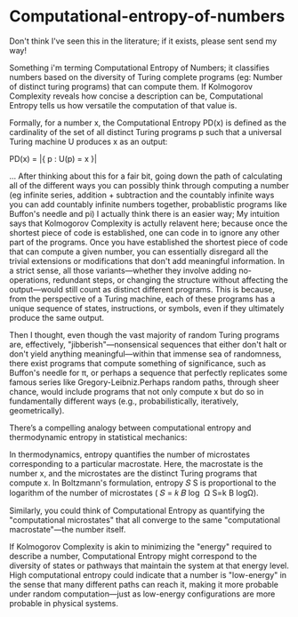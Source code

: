# Computational-entropy-of-numbers

Don't think I've seen this in the literature; if it exists, please sent send my way!

Something i'm terming Computational Entropy of Numbers; it classifies numbers based on the diversity of Turing complete programs (eg: Number of distinct turing programs) that can compute them. If Kolmogorov Complexity reveals how concise a description can be, Computational Entropy tells us how versatile the computation of that value is.

Formally, for a number x, the Computational Entropy PD(x) is defined as the cardinality of the set of all distinct Turing programs p such that a universal Turing machine U produces x as an output:

PD(x) = |{ p : U(p) = x }|


... After thinking about this for a fair bit, going down the path of calculating all of the different ways you can possibly think through computing a number (eg infinite series, addition + subtraction and the countably infinite ways you can add countably infinite numbers together, probablistic programs like Buffon's needle and pi) I actually think there is an easier way; My intuition says that Kolmogorov Complexity is actully relavent here; because once the shortest piece of code is established, one can code in to ignore any other part of the programs. Once you have established the shortest piece of code that can compute a given number, you can essentially disregard all the trivial extensions or modifications that don't add meaningful information. In a strict sense, all those variants—whether they involve adding no-operations, redundant steps, or changing the structure without affecting the output—would still count as distinct different programs. This is because, from the perspective of a Turing machine, each of these programs has a unique sequence of states, instructions, or symbols, even if they ultimately produce the same output.

Then I thought, even though the vast majority of random Turing programs are, effectively, "jibberish"—nonsensical sequences that either don't halt or don't yield anything meaningful—within that immense sea of randomness, there exist programs that compute something of significance, such as Buffon's needle for π, or perhaps a sequence that perfectly replicates some famous series like Gregory-Leibniz.Perhaps random paths, through sheer chance, would include programs that not only compute x but do so in fundamentally different ways (e.g., probabilistically, iteratively, geometrically).

There’s a compelling analogy between computational entropy and thermodynamic entropy in statistical mechanics:

In thermodynamics, entropy quantifies the number of microstates corresponding to a particular macrostate. Here, the macrostate is the number  x, and the microstates are the distinct Turing programs that compute x.  In Boltzmann's formulation, entropy 𝑆 S is proportional to the logarithm of the number of microstates ( 𝑆 = 𝑘 𝐵 log ⁡ Ω S=k B ​ logΩ).

 Similarly, you could think of Computational Entropy as quantifying the "computational microstates" that all converge to the same "computational macrostate"—the number itself.

If Kolmogorov Complexity is akin to minimizing the "energy" required to describe a number, Computational Entropy might correspond to the diversity of states or pathways that maintain the system at that energy level. High computational entropy could indicate that a number is "low-energy" in the sense that many different paths can reach it, making it more probable under random computation—just as low-energy configurations are more probable in physical systems.

